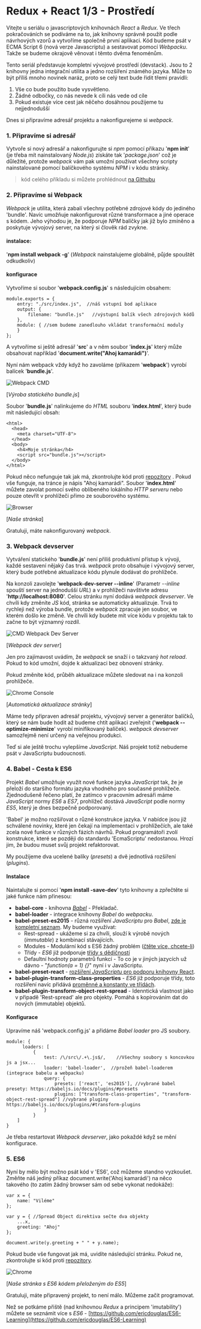 Redux + React 1/3 - Prostředí
========================

Vitejte u seriálu o javascriptových knihovnách *React* a *Redux*. Ve třech pokračováních se podíváme na to, jak knihovny správně použít podle návrhových vzorů a vytvoříme společně první aplikaci. Kód budeme psát v ECMA Script 6 (nová verze Javascriptu) a sestavovat pomocí *Webpacku*. Takže se budeme okrajově věnovat i těmto dvěma fenoménům.

Tento seriál představuje kompletní vývojové prostředí (devstack). Jsou to 2 knihovny jedna integrační utilita a jedno rozšíření známého jazyka. Může to být příliš mnoho novinek naráz, proto se celý text bude řidit třemi pravidli:

1. Vše co bude použito bude vysvětleno.
2. Žádné odbočky, co nás nevede k cíli nás vede od cíle
3. Pokud existuje více cest jak něčeho dosáhnou použijeme tu nejjednodušší

Dnes si připravíme adresář projektu a nakonfigurejeme si *webpack*.

### 1. Připravíme si adresář
Vytvoře si nový adresář a nakonfigurujte si *npm* pomocí přikazu '**npm init**' (je třeba mít nainstalovaný *Node.js*) získáte tak '*package.json*' což je důležité, protože *webpack* vám pak umožní používat všechny scripty nainstalované pomocí balíčkového systému *NPM* i v kódu stránky.

> kód celého příkladu si můžete prohlédnout [na Githubu](https://github.com/dizzyn/root-react-redux)

### 2. Připravíme si Webpack
*Webpack* je utilita, která zabalí všechny potřebné zdrojové kódy do jediného 'bundle'. Navíc umožňuje nakonfigurovat různé transformace a jiné operace s kódem. Jeho výhodou je, že podporuje *NPM* balíčky jak již bylo zmíněno a poskytuje vývojový server, na který si člověk rád zvykne.

#### instalace:
'**npm install webpack -g**' (*Webpack* nainstalujeme globálně, půjde spouštět odkudkoliv)

####  konfigurace
Vytvoříme si soubor '**webpack.config.js**' s následujícím obsahem:

    module.exports = {
        entry: "./src/index.js",  //náš vstupní bod aplikace
        output: {
            filename: "bundle.js"   //výstupní balík všech zdrojových kódů
        },
        module: { //sem budeme zanedlouho vkládat transformační moduly
        }
    };

A vytvoříme si ještě adresář '**src**' a v něm soubor '**index.js**' který může obsahovat například '**document.write("Ahoj kamarádi")**'.

Nyní nám webpack vždy když ho zavoláme (přikazem '**webpack**') vyrobí balícek '**bundle.js**'.

![Webpack CMD](img/0101-webpack.png)

[*Výroba statického bundle.js*]



Soubor '**bundle.js**' nalinkujeme do *HTML* souboru '**index.html**', který bude mít následující obsah:

    <html>
      <head>
        <meta charset="UTF-8">
      </head>
      <body>
        <h4>Moje stránka</h4>
        <script src="bundle.js"></script>
      </body>
    </html>

Pokud něco nefunguje tak jak má, zkontrolujte  kód proti [repozitory](https://github.com/dizzyn/root-react-redux) . Pokud vše funguje, na tránce je nápis "Ahoj kamarádi". Soubor '**index.html**' můžete zavolat pomocí svého oblíbeného lokálního *HTTP serveru* nebo pouze otevřít v prohlížeči přimo ze souborového systému.

![Browser](img/0102-test.png)

[*Naše stránka*]



Gratuluji, máte nakonfigurovaný *webpack*.

### 3. Webpack devserver

Vytváření statického '**bundle.js**' není přiliš produktivní přístup k vývoji, každé sestavení nějaký čas trvá. *webpack* proto obsahuje i vývojový server, který  bude potřebné aktualizace kódu plynule dodávat do prohlížeče.

Na konzoli zavolejte '**webpack-dev-server --inline**' (Parametr *--inline* spouští server na jednodušší *URL*) a v prohlížeči navštivte adresu '**http://localhost:8080**'. Celou stránku nyní dodává *webpack devserver*. Ve chvíli kdy změníte *JS* kód, stránka se automaticky aktualizuje. Trvá to rychleji než výroba bundle, protože *webpack* zpracuje jen soubor, ve kterém došlo ke změně.  Ve chvíli kdy budete mít více kódu v projektu tak to začne to být významný rozdíl.

![CMD Webpack Dev Server](img/0103-webpack-dev-server.png)

[*Webpack dev server*]



Jen pro zajímavost uvádím, že *webpack* se snaží i o takzvaný *hot reload*. Pokud to kód umožní, dojde k aktualizaci bez obnovení stránky.

Pokud změníte kód, průběh aktualizace můžete sledovat na i na konzoli prohlížeče.

![Chrome Console](img/0104-webpack-dev-server-update.png)

[*Automatická aktualizace stránky*]



Máme tedy připraven adresář projektu, vývojový server a generátor balíčků, který se nám bude hodit až budeme chtít aplikaci zveřejnit ('**webpack --optimize-minimize**' vyrobí minifikovaný balíček). *webpack devserver* samozřejmě není určený na veřejnou produkci.

Teď si ale ještě trochu vylepšíme *JavaScript*. Náš projekt totiž nebudeme psát v JavaScriptu budoucnosti.

### 4. Babel - Cesta k ES6
Projekt *Babel* umožňuje využít nové funkce jazyka *JavaScript* tak, že je přeloží do staršího formátu jazyka vhodného pro současné prohlížeče. Zjednodušeně řečeno platí, že zatímco v pracovním adresáři máme *JavaScript* normy *ES6* a *ES7*, prohlížeč dostává *JavaScript* podle normy *ES5*, který je dnes bezpečně podporovaný.

'Babel' je možno rozšiřovat o různé konstrukce jazyka. V nabídce jsou již schválené novinky, které jen čekají na implementaci v prohlížečích, ale také zcela nové funkce v různých fázích návrhů. Pokud programátoři zvolí konstrukce, které se později do standardu 'EcmaScriptu' nedostanou. Hrozí jim, že budou muset svůj projekt refaktorovat.

My použijeme dva ucelené balíky  (*presets*) a dvě jednotlivá rozšíření (*plugins*).

#### Instalace
Naintalujte si pomocí '**npm install  -save-dev**' tyto knihovny a zpřečtěte si jaké funkce nám přinesou:

- **babel-core** - knihovna [*Babel*](https://babeljs.io/) - Překladač.
- **babel-loader** - integrace knihovny *Babel* do *webpacku*.
- **babel-preset-es2015** - různá rozšíření *JavaScriptu* pro *Babel*, [zde je kompletní seznam](https://babeljs.io/docs/plugins/preset-es2015/). My budeme využívat:
    - Rest-spread - ukážeme si za chvíli, slouží k výrobě nových (*immutable*) z kombinací stávajících.
    - Modules - Modulární kód s ES6 žádný problém ([čtěte více, chcete-li](http://www.2ality.com/2014/09/es6-modules-final.html))
    - Třídy - *ES6* již podporuje [třídy s dědičností](https://github.com/lukehoban/es6features#classes)
    - Defaultní hodnoty parametrů funkcí - To co je v jiných jazycích už dávno - "*function(a = 1) {}*" nyní i v JavaScriptu.
- **babel-preset-react** - [rozšíření *JavaScriptu* pro podporu knihovny React](http://babeljs.io/docs/plugins/preset-react/).
- **babel-plugin-transform-class-properties** - *ES6* již podporuje třídy, toto rozšíření navíc přidává [proměnné a konstanty ve třídách](https://github.com/jeffmo/es-class-fields-and-static-properties).
- **babel-plugin-transform-object-rest-spread** - Idenntická vlastnost jako v připadě 'Rest-spread' ale pro objekty. Pomáhá s kopírováním dat do nových (immutable) objektů.

#### Konfigurace
Upravíme náš 'webpack.config.js' a přidáme *Babel loader* pro JS soubory.

    module: {
          loaders: [
              {
                  test: /\/src\/.+\.js$/,    //Všechny soubory s koncovkou js a jsx...
                  loader: 'babel-loader',  //prožeň babel-loaderem (integrace babelu a webpacku)
                  query: {
                      presets: ['react', 'es2015'], //vybrané babel presety: https://babeljs.io/docs/plugins/#presets
                      plugins: ["transform-class-properties", "transform-object-rest-spread"] //vybrané pluginy https://babeljs.io/docs/plugins/#transform-plugins
                  }
              }
        ]
    }

Je třeba restartovat *Webpack devserver*, jako pokaždé když se mění konfigurace.

### 5. ES6

Nyní by mělo být možno psát kód v 'ES6', což můžeme standno vyzkoušet. Změňte náš jediný příkaz document.write('Ahoj kamarádi') na něco takového (to zatím žádný browser sám od sebe vykonat nedokáže):

    var x = {
        name: "Viléme"
    };

    var y = { //Spread Object direktiva sečte dva objekty
        ...x,
        greeting: "Ahoj"
    };

    document.write(y.greeting + " " + y.name);

Pokud bude vše fungovat jak má, uvidíte následující stránku. Pokud ne, zkontrolujte si kód proti [repozitory](https://github.com/dizzyn/root-react-redux).

![Chrome](img/0105-es6-code.png)

[*Naše stránka s ES6 kódem přeloženým do ES5*]



Gratuluji, máte připravený projekt, to není málo. Můžeme začit programovat.

Než se potkáme přiště (nad knihovnou *Redux* a principem 'imutability') můžete se seznámit více s *ES6* - [https://github.com/ericdouglas/ES6-Learning](https://github.com/ericdouglas/ES6-Learning)
